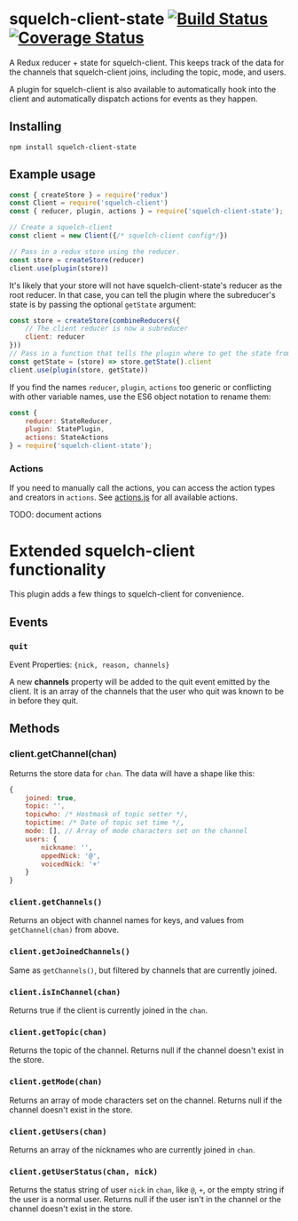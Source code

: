 # squelch-client-state [![Build Status](https://travis-ci.org/squelch-irc/squelch-client-state.svg?branch=master)](https://travis-ci.org/squelch-irc/squelch-client-state) [![Coverage Status](https://coveralls.io/repos/github/squelch-irc/squelch-client-state/badge.svg?branch=master)](https://coveralls.io/github/squelch-irc/squelch-client-state?branch=master)
A Redux reducer + state for squelch-client. This keeps track of the data for the channels that squelch-client joins, including the topic, mode, and users.

A plugin for squelch-client is also available to automatically hook into the client and automatically dispatch actions for events as they happen.

## Installing
`npm install squelch-client-state`

## Example usage
```js
const { createStore } = require('redux')
const Client = require('squelch-client')
const { reducer, plugin, actions } = require('squelch-client-state');

// Create a squelch-client
const client = new Client({/* squelch-client config*/})

// Pass in a redux store using the reducer.
const store = createStore(reducer)
client.use(plugin(store))
```

It's likely that your store will not have squelch-client-state's reducer as the root reducer. In that case, you can tell the plugin where the subreducer's state is by passing the optional `getState` argument:

```js
const store = createStore(combineReducers({
    // The client reducer is now a subreducer
    client: reducer
}))
// Pass in a function that tells the plugin where to get the state from
const getState = (store) => store.getState().client
client.use(plugin(store, getState))
```

If you find the names `reducer`, `plugin`, `actions` too generic or conflicting with other variable names, use the ES6 object notation to rename them:

```js
const {
    reducer: StateReducer,
    plugin: StatePlugin,
    actions: StateActions
} = require('squelch-client-state');
```

### Actions

If you need to manually call the actions, you can access the action types and creators in `actions`. See [actions.js](/src/actions.js) for all available actions.

TODO: document actions

# Extended squelch-client functionality

This plugin adds a few things to squelch-client for convenience.

## Events

### `quit`
Event Properties: `{nick, reason, channels}`

A new **channels** property will be added to the quit event emitted by the client. It is an array of the channels that the user who quit was known to be in before they quit.

## Methods

### client.getChannel(chan)

Returns the store data for `chan`. The data will have a shape like this:

```js
{
    joined: true,
    topic: '',
    topicwho: /* Hostmask of topic setter */,
    topictime: /* Date of topic set time */,
    mode: [], // Array of mode characters set on the channel
    users: {
        nickname: '',
        oppedNick: '@',
        voicedNick: '+'
    }
}
```

### `client.getChannels()`

Returns an object with channel names for keys, and values from `getChannel(chan)` from above.

### `client.getJoinedChannels()`

Same as `getChannels()`, but filtered by channels that are currently joined.

### `client.isInChannel(chan)`

Returns true if the client is currently joined in the `chan`.

### `client.getTopic(chan)`

Returns the topic of the channel. Returns null if the channel doesn't exist in the store.

### `client.getMode(chan)`

Returns an array of mode characters set on the channel. Returns null if the channel doesn't exist in the store.

### `client.getUsers(chan)`

Returns an array of the nicknames who are currently joined in `chan`.

### `client.getUserStatus(chan, nick)`

Returns the status string of user `nick` in `chan`, like `@`, `+`, or the empty string if the user is a normal user. Returns null if the user isn't in the channel or the channel doesn't exist in the store.
